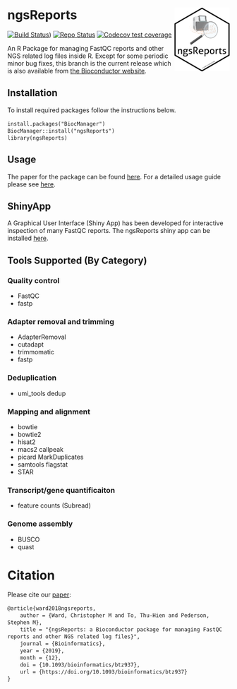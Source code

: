 # ngsReports <img id="ngsreports_logo" src="man/figures/ngsReports.png" align="right" width = "125" />

<!-- badges: start -->
[![Build Status](https://github.com/smped/ngsReports/workflows/R-CMD-check-bioc/badge.svg)](https://github.com/smped/ngsReports/actions))
[![Repo Status](https://img.shields.io/badge/repo%20status-Active-green.svg)](https://shields.io/)
[![Codecov test coverage](https://codecov.io/gh/smped/ngsReports/branch/devel/graph/badge.svg)](https://codecov.io/gh/smped/ngsReports?branch=devel)
<!-- badges: end -->


An R Package for managing FastQC reports and other NGS related log files inside R.
Except for some periodic minor bug fixes, this branch is the current release which is also available from [the Bioconductor website](https://bioconductor.org/packages/release/bioc/html/ngsReports.html).

## Installation

To install required packages follow the instructions below.

```
install.packages("BiocManager")
BiocManager::install("ngsReports")
library(ngsReports)
```

## Usage 
The paper for the package can be found [here](https://doi.org/10.1093/bioinformatics/btz937). 
For a detailed usage guide please see [here](https://bioconductor.org/packages/release/bioc/vignettes/ngsReports/inst/doc/ngsReportsIntroduction.html).

## ShinyApp

A Graphical User Interface (Shiny App) has been developed for interactive inspection of many FastQC reports. The ngsReports shiny app can be installed [here](https://github.com/UofABioinformaticsHub/shinyNgsReports).

## Tools Supported (By Category)

### Quality control
- FastQC
- fastp


### Adapter removal and trimming
- AdapterRemoval
- cutadapt
- trimmomatic
- fastp

### Deduplication
- umi_tools dedup

### Mapping and alignment 
- bowtie
- bowtie2
- hisat2
- macs2 callpeak
- picard MarkDuplicates
- samtools flagstat
- STAR

### Transcript/gene quantificaiton
- feature counts (Subread)

### Genome assembly
- BUSCO
- quast

# Citation 

Please cite our [paper](https://doi.org/10.1093/bioinformatics/btz937):

```
@article{ward2018ngsreports,
    author = {Ward, Christopher M and To, Thu-Hien and Pederson, Stephen M},
    title = "{ngsReports: a Bioconductor package for managing FastQC reports and other NGS related log files}",
    journal = {Bioinformatics},
    year = {2019},
    month = {12},
    doi = {10.1093/bioinformatics/btz937},
    url = {https://doi.org/10.1093/bioinformatics/btz937}
}
```
